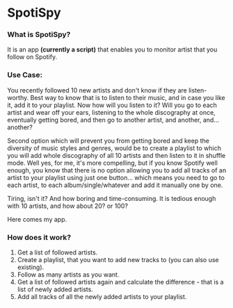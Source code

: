 # SpotiSpy

### What is SpotiSpy?

It is an app **(currently a script)** that enables you to monitor artist that you follow on Spotify. 

### Use Case:
You recently followed 10 new artists and don't know if they are listen-worthy. Best way to know that is to listen to their music,
and in case you like it, add it to your playlist. Now how will you listen to it? Will you go to each artist and wear off your ears,
listening to the whole discography at once, eventually getting bored, and then go to another artist, and another, and... another?

Second option which  will prevent you from getting bored and keep the diversity of music styles and genres, would be to create
a playlist to which you will add whole discography of all 10 artists and then listen to it in shuffle mode. Well yes, for me, it's 
more compelling, but if you know Spotify well enough, you know that there is no option allowing you to add all tracks of an artist
to your playlist using just one button... which means you need to go to each artist, to each album/single/whatever and add it manually
one by one. 

Tiring, isn't it? And how boring and time-consuming. It is tedious enough with 10 artists, and how about 20? or 100?

Here comes my app.

### How does it work?

[//]: # (First use &#40;ideally before you start adding new artists&#41;: )
1. Get a list of followed artists.
2. Create a playlist, that you want to add new tracks to (you can also use existing).
3. Follow as many artists as you want.
4. Get a list of followed artists again and calculate the difference - that is a list of newly added artists.
5. Add all tracks of all the newly added artists to your playlist.
